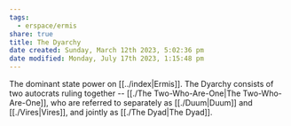 ```yaml
---
tags:
  - erspace/ermis
share: true
title: The Dyarchy
date created: Sunday, March 12th 2023, 5:02:36 pm
date modified: Monday, July 17th 2023, 1:15:48 pm
---
```


The dominant state power on [[../index|Ermis]]. The Dyarchy consists of two autocrats ruling together -- [[./The Two-Who-Are-One|The Two-Who-Are-One]], who are referred to separately as [[./Duum|Duum]] and [[./Vires|Vires]], and jointly as [[./The Dyad|The Dyad]]. 
